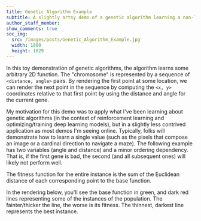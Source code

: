 ```yaml
---
title: Genetic Algorithm Example
subtitle: A slightly artsy demo of a genetic algorithm learning a non-linear function.
author_staff_member: 
show_comments: true
soc_img:
  src: /images/posts/Genetic_Algorithm_Example.jpg
  width: 1800
  height: 1029
---
```


In this toy demonstration of genetic algorithms, the algorithm learns some arbitrary 2D function. The "chromosome" is represented by a sequence of <code><distance, angle></code> pairs. By rendering the first point at some location, we can render the next point in the sequence by computing the <code><x, y></code> coordinates relative to that first point by using the distance and angle for the current gene.

My motivation for this demo was to apply what I've been learning about genetic algorithms (in the context of reinforcement learning and optimizing/training deep learning models), but in a slightly less contrived application as most demos I'm seeing online. Typically, folks will demonstrate how to learn a single value (such as the pixels that compose an image or a cardinal direction to navigate a maze). The following example has two variables (angle and distance) and a minor ordering dependency. That is, if the first gene is bad, the second (and all subsequent ones) will likely not perform well.

The fitness function for the entire instance is the sum of the Euclidean distance of each corresponding point to the base function.

In the rendering below, you'll see the base function in green, and dark red lines representing some of the instances of the population. The fainter/thicker the line, the worse is its fitness. The thinnest, darkest line represents the best instance.  

<div id="demoContainer" ></div>
<script src="/js/demo/genetic-algorithm.js"></script>

